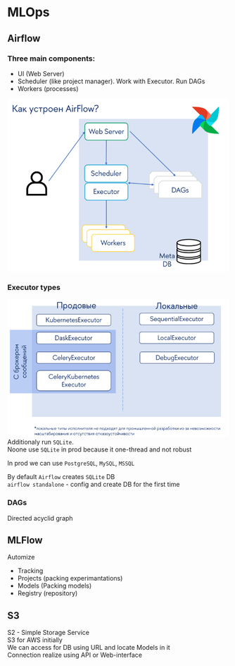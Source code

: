 # MLOps
## Airflow
### Three main components:  
- UI (Web Server)
- Scheduler (like project manager). Work with Executor. Run DAGs
- Workers (processes)  

![alt text](images/How_airflow_construct.png)

### Executor types  
![alt text](images/executor_types.png)  
Additionaly run `SQLite`.  
Noone use `SQLite` in prod because it one-thread and not robust    

In prod we can use `PostgreSQL`, `MySQL`, `MSSQL`

By default `Airflow` creates `SQLite` DB  
`airflow standalone` - config and create DB for the first time

### DAGs  
Directed acyclid graph  

## MLFlow  
Automize  
- Tracking  
- Projects (packing experimantations)  
- Models  (Packing models)
- Registry (repository)  

## S3  
S2 - Simple Storage Service  
S3 for AWS initially  
We can access for DB using URL and locate Models in it  
Connection realize using API or Web-interface  


